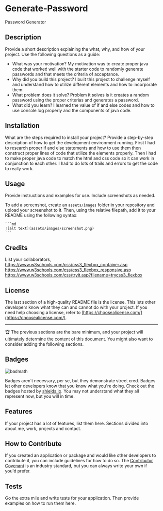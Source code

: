 # Generate-Password
Password Generator 

## Description

Provide a short description explaining the what, why, and how of your project. Use the following questions as a guide:

- What was your motivation? My motivation was to create proper java code that worked well with the starter code to randomly generate passwords and that meets the criteria of acceptance.
- Why did you build this project? I built this project to challenge myself and understand how to utilize different elements and how to incorporate them. 
- What problem does it solve? Problem it solves is it creates a random password using the proper criterias and generates a password.
- What did you learn? I learned the value of if and else codes and how to use console.log properly and the components of java code.

## Installation

What are the steps required to install your project? Provide a step-by-step description of how to get the development environment running. First I had to research proper if and else statements and how to use them then construct proper lines of code that utilize the elements properly. Then I had to make proper java code to match the html and css code so it can work in conjunction to each other. I had to do lots of trails and errors to get the code to really work.

## Usage

Provide instructions and examples for use. Include screenshots as needed.

To add a screenshot, create an `assets/images` folder in your repository and upload your screenshot to it. Then, using the relative filepath, add it to your README using the following syntax:

    ```md
    ![alt text](assets/images/screenshot.png)
    ```

## Credits

List your collaborators,  https://www.w3schools.com/css/css3_flexbox_container.asp
https://www.w3schools.com/css/css3_flexbox_responsive.asp
https://www.w3schools.com/css/tryit.asp?filename=trycss3_flexbox

## License

The last section of a high-quality README file is the license. This lets other developers know what they can and cannot do with your project. If you need help choosing a license, refer to [https://choosealicense.com/](https://choosealicense.com/).

---

🏆 The previous sections are the bare minimum, and your project will ultimately determine the content of this document. You might also want to consider adding the following sections.

## Badges

![badmath](https://img.shields.io/github/languages/top/lernantino/badmath)

Badges aren't necessary, per se, but they demonstrate street cred. Badges let other developers know that you know what you're doing. Check out the badges hosted by [shields.io](https://shields.io/). You may not understand what they all represent now, but you will in time.

## Features

If your project has a lot of features, list them here. Sections divided into about me, work, projects and contact.

## How to Contribute

If you created an application or package and would like other developers to contribute it, you can include guidelines for how to do so. The [Contributor Covenant](https://www.contributor-covenant.org/) is an industry standard, but you can always write your own if you'd prefer.

## Tests

Go the extra mile and write tests for your application. Then provide examples on how to run them here.